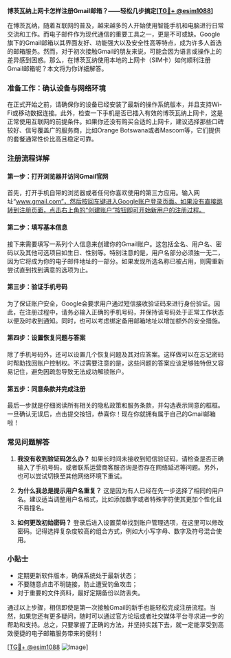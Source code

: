 **博茨瓦纳上网卡怎样注册Gmail邮箱？——轻松几步搞定[[TG💪+ @esim1088](https://t.me/s/esim1088)]**

在博茨瓦纳，随着互联网的普及，越来越多的人开始使用智能手机和电脑进行日常交流和工作。而电子邮件作为现代通信的重要工具之一，更是不可或缺。Google旗下的Gmail邮箱以其界面友好、功能强大以及安全性高等特点，成为许多人首选的邮箱服务。然而，对于初次接触Gmail的朋友来说，可能会因为语言或操作上的差异感到困惑。那么，在博茨瓦纳使用本地的上网卡（SIM卡）如何顺利注册Gmail邮箱呢？本文将为你详细解答。

### 准备工作：确认设备与网络环境

在正式开始之前，请确保你的设备已经安装了最新的操作系统版本，并且支持Wi-Fi或移动数据连接。此外，检查一下手机是否已插入有效的博茨瓦纳上网卡，这是正常使用互联网的前提条件。如果你还没有购买合适的上网卡，建议选择那些口碑较好、信号覆盖广的服务商，比如Orange Botswana或者Mascom等，它们提供的套餐通常性价比高且稳定可靠。

### 注册流程详解

#### 第一步：打开浏览器并访问Gmail官网
首先，打开手机自带的浏览器或者任何你喜欢使用的第三方应用。输入网址“www.gmail.com”，然后按回车键进入Google账户登录页面。如果没有直接跳转到注册页面，点击右上角的“创建账户”按钮即可开始新用户的注册过程。

#### 第二步：填写基本信息
接下来需要填写一系列个人信息来创建你的Gmail账户。这包括全名、用户名、密码以及其他可选项目如生日、性别等。特别注意的是，用户名部分必须独一无二，因为它将成为你的电子邮件地址的一部分。如果发现所选名称已被占用，则需重新尝试直到找到满意的选项为止。

#### 第三步：验证手机号码
为了保证账户安全，Google会要求用户通过短信接收验证码来进行身份验证。因此，在注册过程中，请务必输入正确的手机号码，并保持该号码处于正常工作状态以便及时收到通知。同时，也可以考虑绑定备用邮箱地址以增加额外的安全措施。

#### 第四步：设置恢复问题与答案
除了手机号码外，还可以设置几个恢复问题及其对应答案。这样做可以在忘记密码时帮助找回账户控制权。不过需要注意的是，这些问题的答案应该足够独特但又容易记住，避免因疏忽导致无法成功解锁账户。

#### 第五步：同意条款并完成注册
最后一步就是仔细阅读所有相关的隐私政策和服务条款，并勾选表示同意的框框。一旦确认无误后，点击提交按钮，恭喜你！现在你就拥有属于自己的Gmail邮箱啦！

### 常见问题解答

1. **我没有收到验证码怎么办？**
   如果长时间未接收到短信验证码，请检查是否正确输入了手机号码，或者联系运营商客服咨询是否存在网络延迟等问题。另外，也可以尝试切换至其他网络环境下重试。

2. **为什么我总是提示用户名重复？**
   这是因为有人已经在先一步选择了相同的用户名。建议适当调整用户名格式，比如添加数字或者特殊字符使其更加个性化且不易撞名。

3. **如何更改初始密码？**
   登录后进入设置菜单找到账户管理选项，在这里可以修改密码。记得选择复杂度较高的组合方式，例如大小写字母、数字及符号混合使用。

### 小贴士

- 定期更新软件版本，确保系统处于最新状态；
- 不要随意点击不明链接，防止遭受钓鱼攻击；
- 对于重要的文件资料，最好定期备份以防丢失。

通过以上步骤，相信即使是第一次接触Gmail的新手也能轻松完成注册流程。当然，如果您还有更多疑问，随时可以通过官方论坛或者社交媒体平台寻求进一步的帮助和支持。总之，只要掌握了正确的方法，并坚持实践下去，就一定能享受到高效便捷的电子邮箱服务带来的便利！

[[TG💪+ @esim1088](https://t.me/s/esim1088) ![Image](https://i.postimg.cc/4NQfJmqS/Snipaste-2025-05-13-00-14-12.png)]